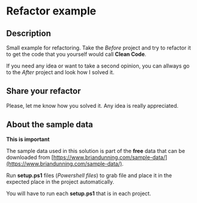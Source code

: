 ﻿# Refactor example

## Description

Small example for refactoring. Take the *Before* project and try to refactor it to get the code that you yourself would call **Clean Code**.

If you need any idea or want to take a second opinion, you can allways go to the *After* project and look how I solved it.

## Share your refactor

Please, let me know how you solved it. Any idea is really appreciated.

## About the sample data

**This is important**

The sample data used in this solution is part of the **free** data that can be downloaded from 
[https://www.briandunning.com/sample-data/](https://www.briandunning.com/sample-data/). 

Run **setup.ps1** files (*Powershell files*) to grab file and place it in the expected place in the project automatically. 

You will have to run each **setup.ps1** that is in each project.


